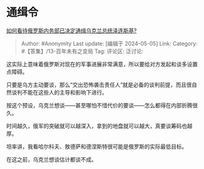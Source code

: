 # 通缉令
[如何看待俄罗斯内务部已决定通缉乌克兰总统泽连斯基?](https://www.zhihu.com/question/654971191/answer/3487641762)

> Author: #Anonymity
> Last update: [编辑于 2024-05-05]
> Link:
> Category: #【答集】/13-百年未有之变局 
> Tag: 
> 评论区:
> 泛讨论:

这实际上意味着俄罗斯对现在的军事进展非常满意，所以要给对方发起和谈多设置点障碍。

只要是乌方主动要谈，那么“交出恐怖袭击责任人”就是必备的谈判前提，而且很自然谈判不能在这些人的主导和影响下进行。

按这个预设，乌克兰想谈——甚至哪怕不惜代价的要谈——怎么都得在内部折腾很久。

时间越久，俄军的突破就可以越深入，拿到的地盘就可以越大，真要谈筹码也越厚。

坦率讲，我看哈尔科夫、敖德萨和德涅斯特很可能是俄罗斯的实际最低目标。

在这之前，乌克兰想谈估计都谈不成。